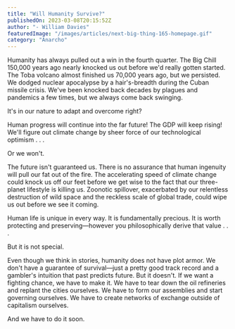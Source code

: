 ```yaml
---
title: "Will Humanity Survive?"
publishedOn: 2023-03-08T20:15:52Z
author: "- William Davies"
featuredImage: "/images/articles/next-big-thing-165-homepage.gif"
category: "Anarcho"
---
```


Humanity has always pulled out a win in the fourth quarter. The Big Chill 150,000 years ago nearly knocked us out before we'd really gotten started. The Toba volcano almost finished us 70,000 years ago, but we persisted. We dodged nuclear apocalypse by a hair's-breadth during the Cuban missile crisis. We've been knocked back decades by plagues and pandemics a few times, but we always come back swinging.

It's in our nature to adapt and overcome right?

Human progress will continue into the far future! The GDP will keep rising! We'll figure out climate change by sheer force of our technological optimism . . .

Or we won't.

The future isn't guaranteed us. There is no assurance that human ingenuity will pull our fat out of the fire. The accelerating speed of climate change could knock us off our feet before we get wise to the fact that our three-planet lifestyle is killing us. Zoonotic spillover, exacerbated by our relentless destruction of wild space and the reckless scale of global trade, could wipe us out before we see it coming.

Human life is unique in every way. It is fundamentally precious. It is worth protecting and preserving—however you philosophically derive that value . . .

But it is not special.

Even though we think in stories, humanity does not have plot armor. We don't have a guarantee of survival—just a pretty good track record and a gambler's intuition that past predicts future. But it doesn't. If we want a fighting chance, we have to make it. We have to tear down the oil refineries and replant the cities ourselves. We have to form our assemblies and start governing ourselves. We have to create networks of exchange outside of capitalism ourselves.

And we have to do it soon.
